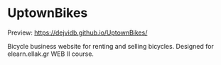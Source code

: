 # UptownBikes
Preview: https://dejvidb.github.io/UptownBikes/

Bicycle business website for renting and selling bicycles.
Designed for elearn.ellak.gr WEB II course.
